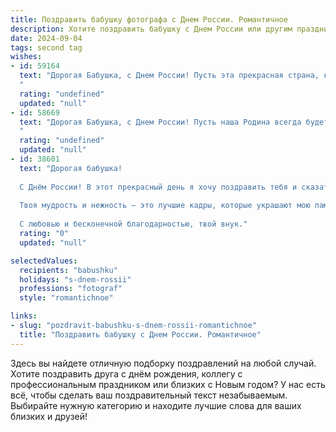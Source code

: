 ```yaml
---
title: Поздравить бабушку фотографа с Днем России. Романтичное
description: Хотите поздравить бабушку с Днем России или другим праздником? Наш ИИ создаст незабываемое поздравление, а вы обязательно выделитесь среди других.  
date: 2024-09-04
tags: second tag
wishes:
- id: 59164
  text: "Дорогая Бабушка, с Днем России! Пусть эта прекрасная страна, как и твои фотографии, хранит в себе яркие, теплые воспоминания и любовь. Счастья, здоровья и вдохновения тебе!
  "
  rating: "undefined"
  updated: "null"
- id: 58669
  text: "Дорогая Бабушка, с Днем России! Пусть наша Родина всегда будет для тебя источником вдохновения, как и твой любимый объектив, запечатлевающий красоту этого мира. Ты — фотограф, чьи снимки хранят не только моменты, но и любовь к нашей прекрасной стране. Желаю тебе долгих лет жизни, ярких эмоций и незабываемых моментов, которые ты будешь ловить в объектив.
  "
  rating: "undefined"
  updated: "null"
- id: 38601
  text: "Дорогая бабушка!
  
  С Днём России! В этот прекрасный день я хочу поздравить тебя и сказать, как ты важна для меня. Как фотограф, ты умеешь запечатлевать самые радостные моменты, облекая их в свет и красоту. Так же, как и ты, моя любимая бабушка, ты освещаешь нашу жизнь теплом и заботой.
  
  Твоя мудрость и нежность — это лучшие кадры, которые украшают мою память. Пусть каждый миг будет наполнен счастьем, как светлая фотография, а наша страна цветёт и радует своим многообразием.
  
  С любовью и бесконечной благодарностью, твой внук."
  rating: "0"
  updated: "null"

selectedValues:
  recipients: "babushku"
  holidays: "s-dnem-rossii"
  professions: "fotograf"
  style: "romantichnoe"

links:
- slug: "pozdravit-babushku-s-dnem-rossii-romantichnoe"
  title: "Поздравить бабушку с Днем России. Романтичное"
---
```


Здесь вы найдете отличную подборку поздравлений на любой случай. 
Хотите поздравить друга с днём рождения, коллегу с профессиональным праздником или близких с Новым годом? У нас есть всё, чтобы сделать ваш поздравительный текст незабываемым. Выбирайте нужную категорию и находите лучшие слова для ваших близких и друзей!
